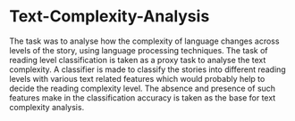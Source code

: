 # Text-Complexity-Analysis
The task was to analyse how the complexity of language changes across levels of the story,
using language processing techniques. The task of reading level classification is taken as a
proxy task to analyse the text complexity. A classifier is made to classify the stories into different
reading levels with various text related features which would probably help to decide the reading
complexity level. The absence and presence of such features make in the classification
accuracy is taken as the base for text complexity analysis.
